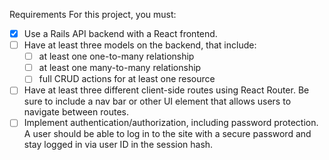 Requirements
For this project, you must:

- [x] Use a Rails API backend with a React frontend.
- [ ] Have at least three models on the backend, that include:
  - [ ] at least one one-to-many relationship
  - [ ] at least one many-to-many relationship
  - [ ] full CRUD actions for at least one resource
- [ ] Have at least three different client-side routes using React Router. Be sure to include a nav bar or other UI element that allows users to navigate between routes.
- [ ] Implement authentication/authorization, including password protection. A user should be able to log in to the site with a secure password and stay logged in via user ID in the session hash.

